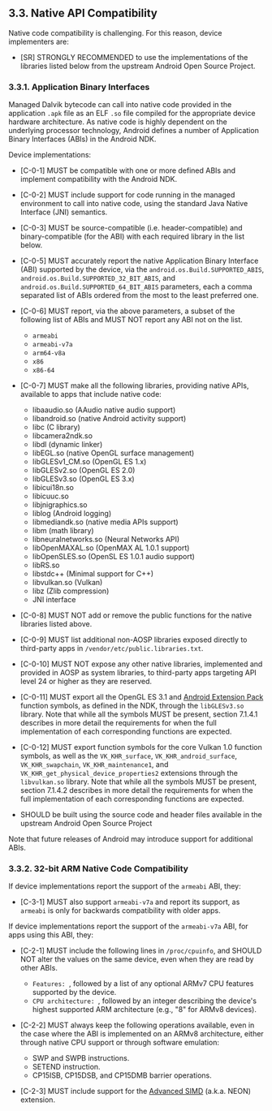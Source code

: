 ## 3.3\. Native API Compatibility

Native code compatibility is challenging. For this reason,
device implementers are:

*   [SR] STRONGLY RECOMMENDED to use the implementations of the libraries
listed below from the upstream Android Open Source Project.

### 3.3.1\. Application Binary Interfaces

Managed Dalvik bytecode can call into native code provided in the application
`.apk` file as an ELF `.so` file compiled for the appropriate device hardware
architecture. As native code is highly dependent on the underlying processor
technology, Android defines a number of Application Binary Interfaces (ABIs) in
the Android NDK.

Device implementations:

*   [C-0-1] MUST be compatible with one or more defined ABIs and implement
    compatibility with the Android NDK.
*   [C-0-2] MUST include support for code running in the managed environment to
    call into native code, using the standard Java Native Interface (JNI)
    semantics.
*   [C-0-3] MUST be source-compatible (i.e. header-compatible) and
    binary-compatible (for the ABI) with each required library in the list
    below.
*   [C-0-5]  MUST accurately report the native Application Binary Interface
    (ABI) supported by the device, via the `android.os.Build.SUPPORTED_ABIS`,
    `android.os.Build.SUPPORTED_32_BIT_ABIS`, and
    `android.os.Build.SUPPORTED_64_BIT_ABIS` parameters, each a comma separated
    list of ABIs ordered from the most to the least preferred one.
*   [C-0-6] MUST report, via the above parameters, a subset of the following
    list of ABIs and MUST NOT report any ABI not on the list.

     *   `armeabi`
     *   `armeabi-v7a`
     *   `arm64-v8a`
     *   `x86`
     *   `x86-64`
*   [C-0-7] MUST make all the following libraries, providing native APIs,
    available to apps that include native code:

     *   libaaudio.so (AAudio native audio support)
     *   libandroid.so (native Android activity support)
     *   libc (C library)
     *   libcamera2ndk.so
     *   libdl (dynamic linker)
     *   libEGL.so (native OpenGL surface management)
     *   libGLESv1\_CM.so (OpenGL ES 1.x)
     *   libGLESv2.so (OpenGL ES 2.0)
     *   libGLESv3.so (OpenGL ES 3.x)
     *   libicui18n.so
     *   libicuuc.so
     *   libjnigraphics.so
     *   liblog (Android logging)
     *   libmediandk.so (native media APIs support)
     *   libm (math library)
     *   libneuralnetworks.so (Neural Networks API)
     *   libOpenMAXAL.so (OpenMAX AL 1.0.1 support)
     *   libOpenSLES.so (OpenSL ES 1.0.1 audio support)
     *   libRS.so
     *   libstdc++ (Minimal support for C++)
     *   libvulkan.so (Vulkan)
     *   libz (Zlib compression)
     *   JNI interface

*   [C-0-8] MUST NOT add or remove the public functions for the native libraries
    listed above.
*   [C-0-9] MUST list additional non-AOSP libraries exposed directly to
    third-party apps in `/vendor/etc/public.libraries.txt`.
*   [C-0-10] MUST NOT expose any other native libraries, implemented and
    provided in AOSP as system libraries, to third-party apps targeting API
    level 24 or higher as they are reserved.
*   [C-0-11] MUST export all the OpenGL ES 3.1 and [Android Extension Pack](
    http://developer.android.com/guide/topics/graphics/opengl.html#aep)
    function symbols, as defined in the NDK, through the `libGLESv3.so` library.
    Note that while all the symbols MUST be present, section 7.1.4.1 describes
    in more detail the requirements for when the full implementation of each
    corresponding functions are expected.
*   [C-0-12] MUST export function symbols for the core Vulkan 1.0 function
    symbols, as well as the `VK_KHR_surface`, `VK_KHR_android_surface`,
    `VK_KHR_swapchain`, `VK_KHR_maintenance1`, and
    `VK_KHR_get_physical_device_properties2` extensions through the
    `libvulkan.so` library.  Note that while all the symbols MUST be present,
    section 7.1.4.2 describes in more detail the requirements for when the full
    implementation of each corresponding functions are expected.
*   SHOULD be built using the source code and header files available in the
    upstream Android Open Source Project

Note that future releases of Android may introduce support for additional
ABIs.

### 3.3.2. 32-bit ARM Native Code Compatibility

If device implementations report the support of the `armeabi` ABI, they:

*    [C-3-1] MUST also support `armeabi-v7a` and report its support, as
     `armeabi` is only for backwards compatibility with older apps.

If device implementations report the support of the `armeabi-v7a` ABI, for apps
using this ABI, they:

*    [C-2-1] MUST include the following lines in `/proc/cpuinfo`, and SHOULD NOT
     alter the values on the same device, even when they are read by other ABIs.

     *   `Features: `, followed by a list of any optional ARMv7 CPU features
         supported by the device.
     *   `CPU architecture: `, followed by an integer describing the device's
         highest supported ARM architecture (e.g., "8" for ARMv8 devices).

*    [C-2-2] MUST always keep the following operations available, even in the
     case where the ABI is implemented on an ARMv8 architecture, either through
     native CPU support or through software emulation:

     *   SWP and SWPB instructions.
     *   SETEND instruction.
     *   CP15ISB, CP15DSB, and CP15DMB barrier operations.

*    [C-2-3] MUST include support for the [Advanced SIMD](
     http://infocenter.arm.com/help/index.jsp?topic=/com.arm.doc.ddi0388f/Beijfcja.html)
     (a.k.a. NEON) extension.
